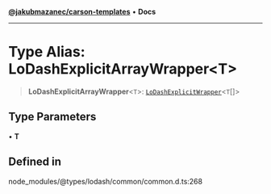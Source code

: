 [**@jakubmazanec/carson-templates**](../../../README.md) • **Docs**

---

# Type Alias: LoDashExplicitArrayWrapper\<T\>

> **LoDashExplicitArrayWrapper**\<`T`\>:
> [`LoDashExplicitWrapper`](../interfaces/LoDashExplicitWrapper.md)\<`T`[]\>

## Type Parameters

• **T**

## Defined in

node_modules/@types/lodash/common/common.d.ts:268
